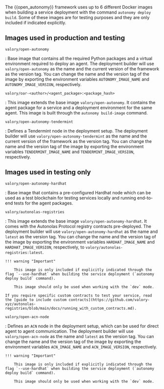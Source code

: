 The {{open_autonomy}} framework uses up to 6 different Docker images when building a service deployment with the command `autonomy deploy build`. Some of these images are for testing purposes and they are only included if indicated explicitly.

## Images used in production and testing

`valory/open-autonomy`

: Base image that contains all the required Python packages and a virtual environment required to deploy an agent. The deployment builder will use `valory/open-autonomy` as the name and the current version of the framework as the version tag. You can change the name and the version tag of the image by exporting the environment variables `AUTONOMY_IMAGE_NAME` and `AUTONOMY_IMAGE_VERSION`, respectively.

`valory/oar-<author>/<agent_package>:<package_hash>`

: This image extends the base image `valory/open-autonomy`. It contains the agent package for a service and a deployment environment for the same agent. This image is built through the `autonomy build-image` command.

`valory/open-autonomy-tendermint`

: Defines a Tendermint node in the deployment setup. The deployment builder will use `valory/open-autonomy-tendermint` as the name and the current version of the framework as the version tag. You can change the name and the version tag of the image by exporting the environment variables `TENDERMINT_IMAGE_NAME` and `TENDERMINT_IMAGE_VERSION`, respectively.

## Images used in testing only

`valory/open-autonomy-hardhat`

: Base image that contains a pre-configured Hardhat node which can be used as a test blockchain for testing services locally and running end-to-end tests for the agent packages.

`valory/autonolas-registries`

: This image extends the base image `valory/open-autonomy-hardhat`.
It comes with the Autonolas Protocol registry contracts pre-deployed. The deployment builder will use `valory/open-autonomy-hardhat` as the name and `latest` as the version tag. You can change the name and the version tag of the image by exporting the environment variables  `HARDHAT_IMAGE_NAME` and `HARDHAT_IMAGE_VERSION`, respectively, to `valory/autonolas-registries:latest`.

    !!! warning "Important"

        This image is only included if explicitly indicated through the flag `--use-hardhat` when building the service deployment (`autonomy deploy build` command).

        This image should only be used when working with the `dev` mode.

    If you require specific custom contracts to test your service, read the [guide to include custom contracts](https://github.com/valory-xyz/autonolas-registries/blob/main/docs/running_with_custom_contracts.md).

`valory/open-acn-node`

: Defines an `ACN` node in the deployment setup, which can be used for direct agent to agent communication. The deployment builder will use `valory/open-acn-node` as the name and `latest` as the version tag. You can change the name and the version tag of the image by exporting the environment variables `ACN_IMAGE_NAME` and `ACN_IMAGE_VERSION`, respectively.

    !!! warning "Important"

        This image is only included if explicitly indicated through the flag `--use-hardhat` when building the service deployment (`autonomy deploy build` command).

        This image should only be used when working with the `dev` mode.
